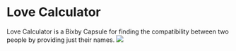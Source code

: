 # Love Calculator
Love Calculator is a Bixby Capsule for finding the compatibility between two people by providing just their names.
![](https://octodex.github.com/images/yaktocat.png)
